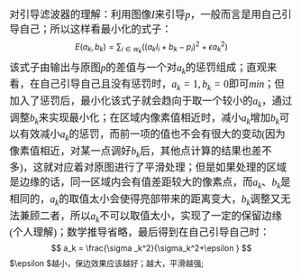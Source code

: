 <font size=4 face="楷体">对引导滤波器的理解：利用图像$I$来引导$p$，一般而言是用自己引导自己；所以这样看最小化的式子：</font>
$$
E(a_k,b_k)=\sum_{i\in w_k}((a_kI_i+b_k-p_i)^2+\epsilon a_k^2)
$$
<font size=4 face="楷体">该式子由输出与原图$p$的差值与一个对$a_k$的惩罚组成；直观来看，在自己引导自己且没有惩罚时，$a_k=1,b_k=0$即可$min$；但加入了惩罚后，最小化该式子就会趋向于取一个较小的$a_k$，通过调整$b_k$来实现最小化；在区域内像素值相近时，减小$a_k$增加$b_k$可以有效减小$a_k$的惩罚，而前一项的值也不会有很大的变动(因为像素值相近，对某一点调好$b_k$后，其他点计算的结果也差不多)，这就对应着对原图进行了平滑处理；但是如果处理的区域是边缘的话，同一区域内会有值差距较大的像素点，而$a_k、b_k$是相同的，$a_k$的取值太小会使得亮部带来的距离变大，$b_k$调整又无法兼顾二者，所以$a_k$不可以取值太小，实现了一定的保留边缘(个人理解)；数学推导省略，最后得到在自己引导自己时：</font>
$$
a_k = \frac{\sigma _k^2}{\sigma_k^2+\epsilon }
$$
$\epsilon $越小，保边效果应该越好；越大，平滑越强;